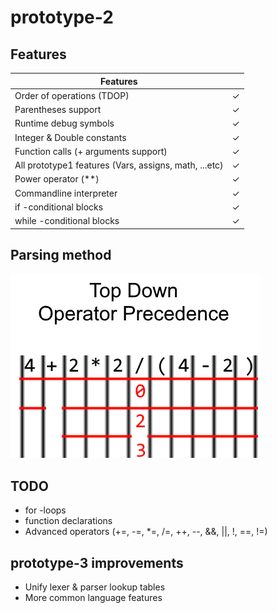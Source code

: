 # prototype-2

## Features
| Features |  |
| ------------- | ------------- |
| Order of operations (TDOP) | ✓ | 
| Parentheses support | ✓ | 
| Runtime debug symbols | ✓ | 
| Integer & Double constants | ✓ | 
| Function calls (+ arguments support) | ✓ | 
| All prototype1 features (Vars, assigns, math, ...etc) | ✓ | 
| Power operator (**) | ✓ | 
| Commandline interpreter | ✓ | 
| if -conditional blocks | ✓ | 
| while -conditional blocks | ✓ | 

## Parsing method
![image](https://raw.githubusercontent.com/fakelag/lexer-proto/master/proto2/img/tdop.png)


## TODO
* for -loops
* function declarations
* Advanced operators (+=, -=, *=, /=, ++, --, &&, ||, !, ==, !=)

## prototype-3 improvements
* Unify lexer & parser lookup tables
* More common language features